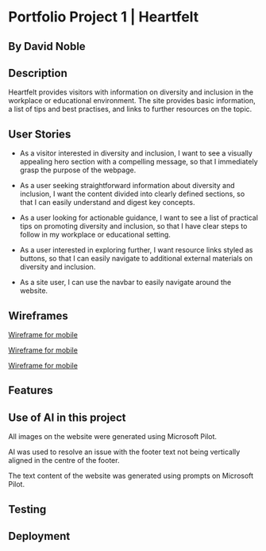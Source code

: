 # Portfolio Project 1 | Heartfelt

## By David Noble

## Description

Heartfelt provides visitors with information on diversity and inclusion in the workplace or educational environment. The site provides basic information, a list of tips and best practises, and links to further resources on the topic.

## User Stories

-   As a visitor interested in diversity and inclusion, I want to see a visually appealing hero section with a compelling message, so that I immediately grasp the purpose of the webpage.

-   As a user seeking straightforward information about diversity and inclusion, I want the content divided into clearly defined sections, so that I can easily understand and digest key concepts.

-   As a user looking for actionable guidance, I want to see a list of practical tips on promoting diversity and inclusion, so that I have clear steps to follow in my workplace or educational setting.

-   As a user interested in exploring further, I want resource links styled as buttons, so that I can easily navigate to additional external materials on diversity and inclusion.

-   As a site user, I can use the navbar to easily navigate around the website.

## Wireframes

<a href="./assets/images/mobile-wireframe.png" target="_blank">Wireframe for mobile</a>

<a href="./assets/images/tablet-wireframe.png" target="_blank">Wireframe for mobile</a>

<a href="./assets/images/desktop-wireframe.png" target="_blank">Wireframe for mobile</a>

## Features

## Use of AI in this project

All images on the website were generated using Microsoft Pilot.

AI was used to resolve an issue with the footer text not being vertically aligned in the centre of the footer.

The text content of the website was generated using prompts on Microsoft Pilot.

## Testing

## Deployment

